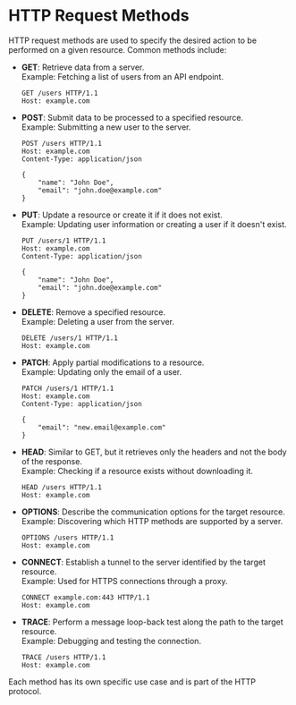 # HTTP Request Methods
HTTP request methods are used to specify the desired action to be performed on a given resource. Common methods include:

- **GET**: Retrieve data from a server.  
    Example: Fetching a list of users from an API endpoint.  
    ```http
    GET /users HTTP/1.1
    Host: example.com
    ```

- **POST**: Submit data to be processed to a specified resource.  
    Example: Submitting a new user to the server.  
    ```http
    POST /users HTTP/1.1
    Host: example.com
    Content-Type: application/json

    {
        "name": "John Doe",
        "email": "john.doe@example.com"
    }
    ```

- **PUT**: Update a resource or create it if it does not exist.  
    Example: Updating user information or creating a user if it doesn't exist.  
    ```http
    PUT /users/1 HTTP/1.1
    Host: example.com
    Content-Type: application/json

    {
        "name": "John Doe",
        "email": "john.doe@example.com"
    }
    ```

- **DELETE**: Remove a specified resource.  
    Example: Deleting a user from the server.  
    ```http
    DELETE /users/1 HTTP/1.1
    Host: example.com
    ```

- **PATCH**: Apply partial modifications to a resource.  
    Example: Updating only the email of a user.  
    ```http
    PATCH /users/1 HTTP/1.1
    Host: example.com
    Content-Type: application/json

    {
        "email": "new.email@example.com"
    }
    ```
- **HEAD**: Similar to GET, but it retrieves only the headers and not the body of the response.  
    Example: Checking if a resource exists without downloading it.  
    ```http
    HEAD /users HTTP/1.1
    Host: example.com
    ```

- **OPTIONS**: Describe the communication options for the target resource.  
    Example: Discovering which HTTP methods are supported by a server.  
    ```http
    OPTIONS /users HTTP/1.1
    Host: example.com
    ```

- **CONNECT**: Establish a tunnel to the server identified by the target resource.  
    Example: Used for HTTPS connections through a proxy.  
    ```http
    CONNECT example.com:443 HTTP/1.1
    Host: example.com
    ```

- **TRACE**: Perform a message loop-back test along the path to the target resource.  
    Example: Debugging and testing the connection.  
    ```http
    TRACE /users HTTP/1.1
    Host: example.com
    ```
Each method has its own specific use case and is part of the HTTP protocol.
